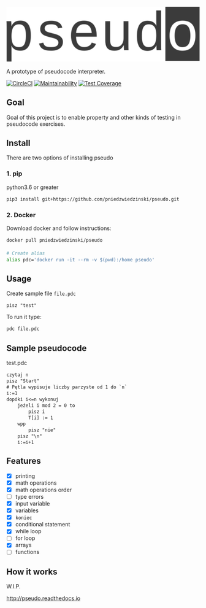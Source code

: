 ![pseudo](pseudo.svg)

<!--<img style="height:60px" src="pseudo.svg">-->

A prototype of pseudocode interpreter.

[![CircleCI](https://circleci.com/gh/pniedzwiedzinski/pseudo/tree/master.svg?style=svg)](https://circleci.com/gh/pniedzwiedzinski/pseudo/tree/master)
[![Maintainability](https://api.codeclimate.com/v1/badges/f204e006912933370b41/maintainability)](https://codeclimate.com/github/pniedzwiedzinski/pseudo/maintainability)
[![Test Coverage](https://api.codeclimate.com/v1/badges/f204e006912933370b41/test_coverage)](https://codeclimate.com/github/pniedzwiedzinski/pseudo/test_coverage)

## Goal

Goal of this project is to enable property and other kinds of testing in pseudocode exercises.

## Install

There are two options of installing pseudo

### 1. pip

python3.6 or greater

```bash
pip3 install git+https://github.com/pniedzwiedzinski/pseudo.git
```

### 2. Docker

Download docker and follow instructions:

```bash
docker pull pniedzwiedzinski/pseudo

# Create alias
alias pdc='docker run -it --rm -v $(pwd):/home pseudo'
```

## Usage

Create sample file `file.pdc`

```
pisz "test"
```

To run it type:

```bash
pdc file.pdc
```

## Sample pseudocode

test.pdc

```
czytaj n
pisz "Start"
# Pętla wypisuje liczby parzyste od 1 do `n`
i:=1
dopóki i<=n wykonuj
    jeżeli i mod 2 = 0 to
        pisz i
        T[i] := 1
    wpp
        pisz "nie"
    pisz "\n"
    i:=i+1
```

## Features

- [x] printing
- [x] math operations
- [x] math operations order
- [ ] type errors
- [x] input variable
- [x] variables
- [x] `koniec`
- [x] conditional statement
- [x] while loop
- [ ] for loop
- [x] arrays
- [ ] functions

## How it works

W.I.P.

http://pseudo.readthedocs.io
